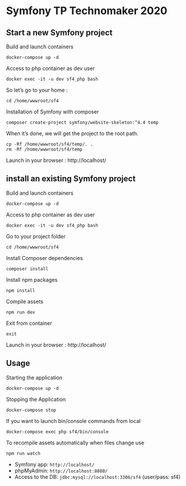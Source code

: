 # Symfony TP Technomaker 2020

## Start a new Symfony project

Build and launch containers
```
docker-compose up -d
```

Access to php container as dev user
```
docker exec -it -u dev sf4_php bash
```

So let’s go to your home :
```
cd /home/wwwroot/sf4
```

Installation of Symfony with composer
```
composer create-project symfony/website-skeleton:^4.4 temp
```

When it’s done, we will get the project to the root path.
```
cp -Rf /home/wwwroot/sf4/temp/. .
rm -Rf /home/wwwroot/sf4/temp
```

Launch in your browser : http://localhost/


## install an existing Symfony project

Build and launch containers
```
docker-compose up -d
```

Access to php container as dev user
```
docker exec -it -u dev sf4_php bash
```

Go to your project folder
```
cd /home/wwwroot/sf4
```

Install Composer dependencies 
```
composer install
```

Install npm packages 
```
npm install
```

Compile assets
```
npm run dev
```

Exit from container
```
exit
```

Launch in your browser : http://localhost/


## Usage

Starting the application
```
docker-compose up -d
```

Stopping the Application
```
docker-compose stop
```

If you want to launch bin/console commands from local
```
docker-compose exec php sf4/bin/console
```

To recompile assets automatically when files change use
```
npm run watch
```

* Symfony app: `http://localhost/`
* phpMyAdmin: `http://localhost:8080/`
* Access to the DB: `jdbc:mysql://localhost:3306/sf4` (user/pass: sf4)
